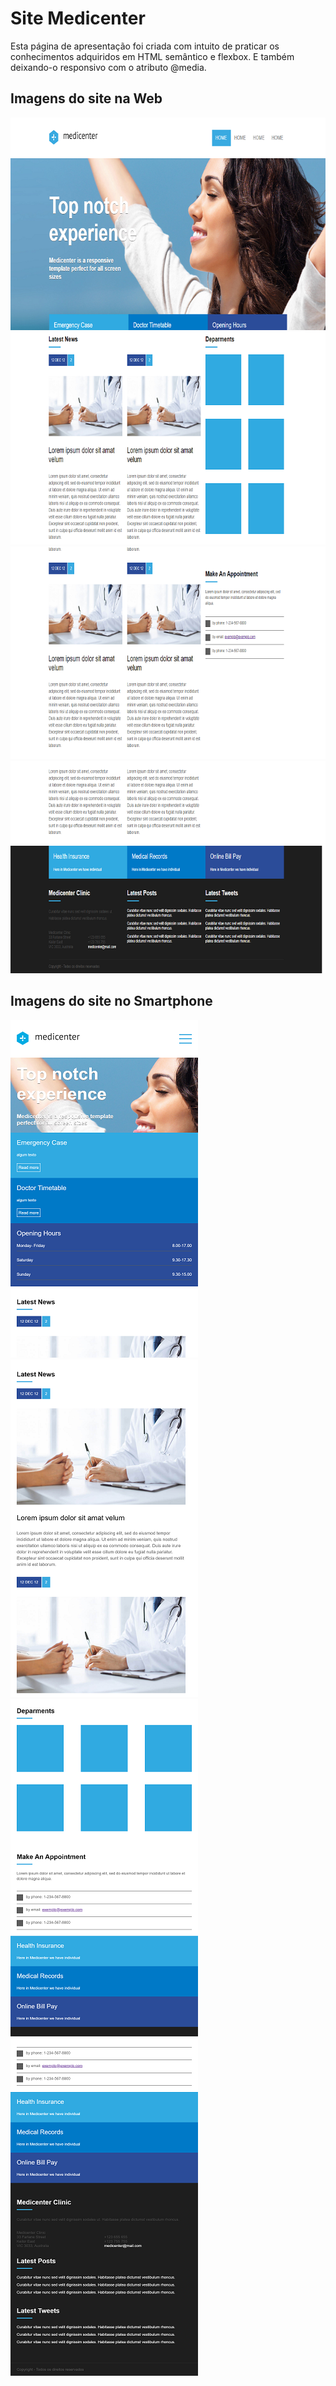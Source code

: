 # Site Medicenter

Esta página de apresentação foi criada com intuito de praticar os conhecimentos adquiridos em HTML semântico e flexbox. E também deixando-o responsivo com o atributo @media.

## Imagens do site na Web
<img src="https://github.com/viniciusmendite/Site-Medicenter/blob/master/assets/images/telas-web/screenWeb1.png" width="712" height="340">
<img src="https://github.com/viniciusmendite/Site-Medicenter/blob/master/assets/images/telas-web/screenWeb2.png" width="712" height="340">
<img src="https://github.com/viniciusmendite/Site-Medicenter/blob/master/assets/images/telas-web/screenWeb3.png" width="712" height="340">
<img src="https://github.com/viniciusmendite/Site-Medicenter/blob/master/assets/images/telas-web/screenWeb4.png" width="712" height="340">

## Imagens do site no Smartphone
<img src="https://github.com/viniciusmendite/Site-Medicenter/blob/master/assets/images/telas-mobile/screenMobile1.png" width="300" height="540"> <img src="https://github.com/viniciusmendite/Site-Medicenter/blob/master/assets/images/telas-mobile/screenMobile2.png" width="300" height="540">
<img src="https://github.com/viniciusmendite/Site-Medicenter/blob/master/assets/images/telas-mobile/screenMobile3.png" width="300" height="540"> <img src="https://github.com/viniciusmendite/Site-Medicenter/blob/master/assets/images/telas-mobile/screenMobile4.png" width="300" height="540">

